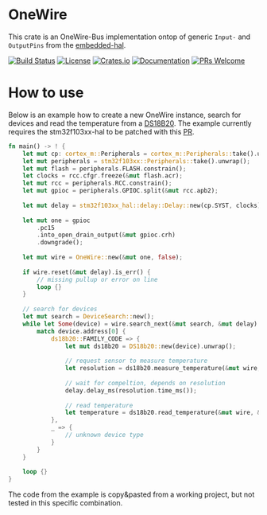 # OneWire

This crate is an OneWire-Bus implementation ontop of generic `Input-` and `OutputPins` from the [embedded-hal](https://crates.io/crates/embedded-hal).

[![Build Status](https://github.com/kellerkindt/onewire/workflows/Rust/badge.svg)](https://github.com/kellerkindt/onewire/actions?query=workflow%3ARust)
[![License](https://img.shields.io/badge/license-MIT%2FApache--2.0-blue.svg)](https://github.com/kellerkindt/onewire)
[![Crates.io](https://img.shields.io/crates/v/onewire.svg)](https://crates.io/crates/onewire)
[![Documentation](https://docs.rs/onewire/badge.svg)](https://docs.rs/onewire)
[![PRs Welcome](https://img.shields.io/badge/PRs-welcome-brightgreen.svg)](https://github.com/kellerkindt/onewire/issues/new)



# How to use
Below is an example how to create a new OneWire instance, search for devices and read the temperature from a [DS18B20](https://www.google.com/url?sa=t&rct=j&q=&esrc=s&source=web&cd=1&cad=rja&uact=8&ved=0ahUKEwjY3ZaK3ZTcAhUwb5oKHeW1AaYQFghhMAA&url=https%3A%2F%2Fdatasheets.maximintegrated.com%2Fen%2Fds%2FDS18B20.pdf&usg=AOvVaw1BHiiWuK-ej9DummvLpx8c).
The example currently requires the stm32f103xx-hal to be patched with this [PR](https://github.com/japaric/stm32f103xx-hal/pull/51).

```rust
fn main() -> ! {
    let mut cp: cortex_m::Peripherals = cortex_m::Peripherals::take().unwrap();
    let mut peripherals = stm32f103xx::Peripherals::take().unwrap();
    let mut flash = peripherals.FLASH.constrain();
    let clocks = rcc.cfgr.freeze(&mut flash.acr);
    let mut rcc = peripherals.RCC.constrain();
    let mut gpioc = peripherals.GPIOC.split(&mut rcc.apb2);
    
    let mut delay = stm32f103xx_hal::delay::Delay::new(cp.SYST, clocks);
    
    let mut one = gpioc
        .pc15
        .into_open_drain_output(&mut gpioc.crh)
        .downgrade();
        
    let mut wire = OneWire::new(&mut one, false);
    
    if wire.reset(&mut delay).is_err() {
        // missing pullup or error on line
        loop {}
    }
    
    // search for devices
    let mut search = DeviceSearch::new();
    while let Some(device) = wire.search_next(&mut search, &mut delay).unwrap() {
        match device.address[0] {
            ds18b20::FAMILY_CODE => {
                let mut ds18b20 = DS18b20::new(device).unwrap();
                
                // request sensor to measure temperature
                let resolution = ds18b20.measure_temperature(&mut wire, &mut delay).unwrap();
                
                // wait for compeltion, depends on resolution 
                delay.delay_ms(resolution.time_ms());
                
                // read temperature
                let temperature = ds18b20.read_temperature(&mut wire, &mut delay).unwrap();
            },
            _ => {
                // unknown device type            
            }
        }
    }
    
    loop {}
}
```
The code from the example is copy&pasted from a working project, but not tested in this specific combination. 
